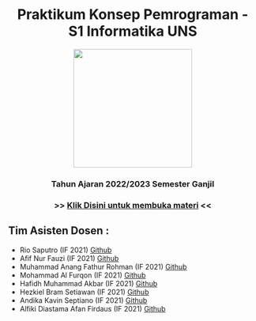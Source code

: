 <h1 align="center"> Praktikum Konsep Pemrograman - S1 Informatika UNS </h1>
<p align ="center">  <img width = "240" height "240" src = "https://github.com/XnoahR/KP2022/blob/main/Fold/MeGC.jpg" </p>
<h3 align="center"> Tahun Ajaran 2022/2023 Semester Ganjil </h3>
<h3 align ="center">  >> <a align = "center" href = "https://github.com/stackofsugar/TeachingAssistant-KP2021/blob/main/silabus.md"> <span align="center">Klik Disini untuk membuka materi</span></a> << </h3>
<h2> Tim Asisten Dosen : </h2>

- Rio Saputro (IF 2021) [Github](https://github.com/XnoahR)
- Afif Nur Fauzi (IF 2021) [Github](https://github.com/alscheift)
- Muhammad Anang Fathur Rohman (IF 2021) [Github](https://github.com/anangfathh)
- Mohammad Al Furqon (IF 2021) [Github](https://github.com/Alfurqon02)
- Hafidh Muhammad Akbar (IF 2021) [Github](https://github.com/hafidhmuhammadakbar)
- Hezkiel Bram Setiawan (IF 2021) [Github](https://github.com/haizk)
- Andika Kavin Septiano (IF 2021) [Github](https://github.com/ndkvin)
- Alfiki Diastama Afan Firdaus (IF 2021) [Github](https://github.com/alfikiafan)
